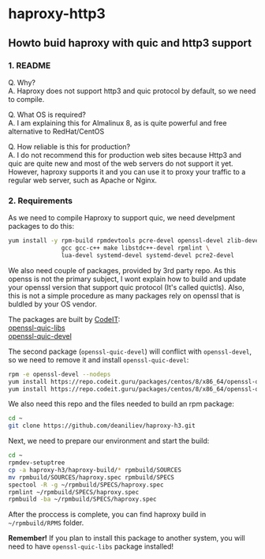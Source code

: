 # haproxy-http3

## Howto buid haproxy with quic and http3 support

### 1. README

Q. Why?\
A. Haproxy does not support http3 and quic protocol by default, so we need to compile.

Q. What OS is required?\
A. I am explaining this for Almalinux 8, as is quite powerful and free alternative to RedHat/CentOS

Q. How reliable is this for production?\
A. I do not recommend this for production web sites because Http3 and quic are quite new and most of the web servers do not support it yet. However, haproxy supports it and you can use it to proxy your traffic to a regular web server, such as Apache or Nginx.

### 2. Requirements

As we need to compile Haproxy to support quic, we need develpment packages to do this:

```bash
yum install -y rpm-build rpmdevtools pcre-devel openssl-devel zlib-devel redhat-rpm-config \
               gcc gcc-c++ make libstdc++-devel rpmlint \
               lua-devel systemd-devel systemd-devel pcre2-devel
```
We also need couple of packages, provided by 3rd party repo. As this openss is not the primary subject, I wont explain how to build and update your openssl version that support quic protocol (It's called quictls). Also, this is not a simple procedure as many packages rely on openssl that is buldled by your OS vendor. 

The packages are built by [CodeIT](https://codeit.guru/):\
[openssl-quic-libs](https://repo.codeit.guru/packages/centos/8/x86_64/openssl-quic-libs-1.1.1t-1.codeit.el8.x86_64.rpm)\
[openssl-quic-devel](https://repo.codeit.guru/packages/centos/8/x86_64/openssl-quic-devel-1.1.1t-1.codeit.el8.x86_64.rpm)

The second package (`openssl-quic-devel`) will conflict with `openssl-devel`, so we need to remove it and install `openssl-quic-devel`:
```bash
rpm -e openssl-devel --nodeps
yum install https://repo.codeit.guru/packages/centos/8/x86_64/openssl-quic-libs-1.1.1t-1.codeit.el8.x86_64.rpm
yum install https://repo.codeit.guru/packages/centos/8/x86_64/openssl-quic-devel-1.1.1t-1.codeit.el8.x86_64.rpm
```
We also need this repo and the files needed to build an rpm package:
```bash
cd ~
git clone https://github.com/deaniliev/haproxy-h3.git
```

Next, we need to prepare our environment and start the build:

```bash
cd ~
rpmdev-setuptree
cp -a haproxy-h3/haproxy-build/* rpmbuild/SOURCES
mv rpmbuild/SOURCES/haproxy.spec rpmbuild/SPECS
spectool -R -g ~/rpmbuild/SPECS/haproxy.spec
rpmlint ~/rpmbuild/SPECS/haproxy.spec
rpmbuild -ba ~/rpmbuild/SPECS/haproxy.spec
```
After the proccess is complete, you can find haproxy build in `~/rpmbuild/RPMS` folder.

**Remember!** If you plan to install this package to another system, you will need to have `openssl-quic-libs` package installed!